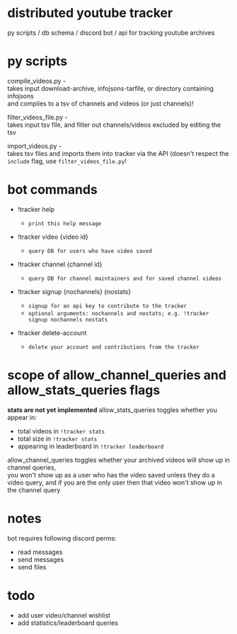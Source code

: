 # distributed youtube tracker
py scripts / db schema / discord bot / api for tracking youtube archives  

# py scripts
compile_videos.py -  
takes input download-archive, infojsons-tarfile, or directory containing infojsons  
and compiles to a tsv of channels and videos (or just channels)!  

filter_videos_file.py -  
takes input tsv file, and filter out channels/videos excluded by editing the tsv  

import_videos.py -  
takes tsv files and imports them into tracker via the API (doesn't respect the `include` flag, use `filter_videos_file.py`!  

# bot commands
 * !tracker help
	* `print this help message`
 
 * !tracker video {video id}
	* `query DB for users who have video saved`
 
 * !tracker channel {channel id}
	* `query DB for channel maintainers and for saved channel videos`

 * !tracker signup {nochannels} {nostats}
	* `signup for an api key to contribute to the tracker`
	* `optional arguments: nochannels and nostats; e.g. !tracker signup nochannels nostats`

 * !tracker delete-account
	* `delete your account and contributions from the tracker`

# scope of allow_channel_queries and allow_stats_queries flags
**stats are not yet implemented**
allow_stats_queries toggles whether you appear in:  
* total videos in `!tracker stats`  
* total size in `!tracker stats`  
* appearing in leaderboard in `!tracker leaderboard`  

allow_channel_queries toggles whether your archived videos will show up in channel queries,  
you won't show up as a user who has the video saved unless they do a video query, and if you are the only user then that video won't show up in the channel query  

# notes
bot requires following discord perms:  
* read messages  
* send messages  
* send files  

# todo
* add user video/channel wishlist
* add statistics/leaderboard queries

